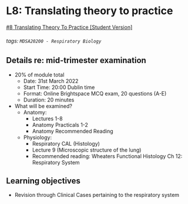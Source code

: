 # L8: Translating theory to practice
[#8 Translating Theory To Practice [Student Version]](https://brightspace.ucd.ie/d2l/le/content/154718/viewContent/1877925/View)
###### tags: `MDSA20200 - Respiratory Biology`

## Details re: mid-trimester examination
- 20% of module total
    - Date: 31st March 2022
    - Start Time: 20:00 Dublin time
    - Format: Online Brightspace MCQ exam, 20 questions (A-E)
    - Duration: 20 minutes
- What will be examined?
    - Anatomy: 
        - Lectures 1-8
        - Anatomy Practicals 1-2
        - Anatomy Recommended Reading
    - Physiology:
        - Respiratory CAL (Histology)
        - Lecture 9 (Microscopic structure of the lung) 
        - Recommended reading: Wheaters Functional Histology Ch 12: Respiratory System

## Learning objectives
- Revision through Clinical Cases pertaining to the respiratory system

